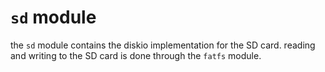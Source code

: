 # `sd` module

the `sd` module contains the diskio implementation for the SD card.
reading and writing to the SD card is done through the `fatfs` module.

